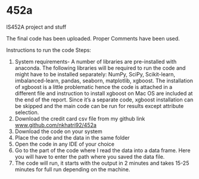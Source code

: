 # 452a
IS452A project and stuff

The final code has been uploaded. Proper Comments have been used.

Instructions to run the code 
Steps:
 
1.	System requirements- A number of libraries are pre-installed with anaconda. The following libraries will be required to run the code and might have to be installed separately: NumPy, SciPy, Scikit-learn, imbalanced-learn, pandas, seaborn, matplotlib, xgboost. The installation of xgboost is a little problematic hence the code is attached in a different file and instruction to install xgboost on Mac OS are included at the end of the report. Since it’s a separate code, xgboost installation can be skipped and the main code can be run for results except attribute selection. 
2.	Download the credit card csv file from my github link www.github.com/nkhatri92/452a
3.	Download the code on your system 
4.	Place the code and the data in the same folder
5.	Open the code in any IDE of your choice
6.	Go to the part of the code where I read the data into a data frame. Here you will have to enter the path where you saved the data file. 
7.	The code will run, it starts with the output in 2 minutes and takes 15-25 minutes for full run depending on the machine. 


